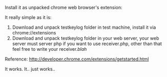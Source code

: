 Install it as unpacked chrome web browser's extension:

It really simple as it is:

1. Download and unpack testkeylog folder in test machine, install it via chrome://extensions
2. Download and unpack testkeylog folder in your web server, your web server must server php if you want to 
use receiver.php, other than that feel free to write your receiver.*blah* 

Reference: http://developer.chrome.com/extensions/getstarted.html

It works. It.. just works..

